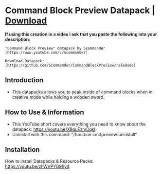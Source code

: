 # Command Block Preview Datapack | [Download](https://github.com/Scommander/CommandBlockPreview/releases)

**If using this creation in a video I ask that you paste the following into your description:**

    "Command Block Preview" datapack by Scommander [https://www.youtube.com/c/scommander]

    Download Datapack: [https://github.com/Scommander/CommandBlockPreview/releases]

## Introduction

* This datapacks allows you to peak inside of command blocks when in creative mode while holding a wooden sword.

## How to Use & Information

* This YouTube short covers everything you need to know about the datapack: https://youtu.be/X8quEzmDqkI
* Uninstall with this command: "/function cmdpreview:uninstall"

## Installation

How to Install Datapacks & Resource Packs: https://youtu.be/zhWVPYD9hy4
